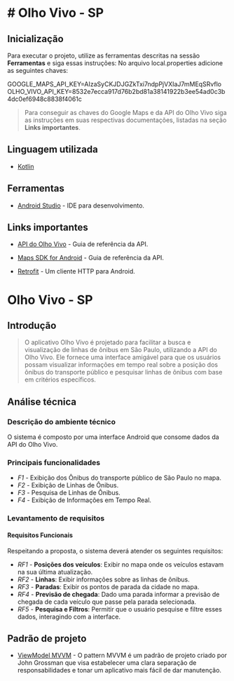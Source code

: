 # # Olho Vivo - SP

## Inicialização
Para executar o projeto, utilize as ferramentas descritas na sessão **Ferramentas** e siga essas instruções:
No arquivo local.properties adicione as seguintes chaves:

GOOGLE_MAPS_API_KEY=AIzaSyCKJDJGZkTxi7ndpPjVXIaJ7mMEqSRvflo
OLHO_VIVO_API_KEY=8532e7ecca917d76b2bd81a38141922b3ee54ad0c3b4dc0ef6948c8838f4061c

> Para conseguir as chaves do Google Maps e da API do Olho Vivo siga as instruções em suas respectivas documentações, listadas na seção **Links importantes**.

## Linguagem utilizada
* [Kotlin](https://kotlinlang.org/docs/home.html)

## Ferramentas
* [Android Studio](https://developer.android.com/studio?hl=pt-br) - IDE para desenvolvimento.

## Links importantes
* [API do Olho Vivo](https://www.sptrans.com.br/desenvolvedores/api-do-olho-vivo-guia-de-referencia/) -  Guia de referência da API.

* [Maps SDK for Android](https://developers.google.com/maps/documentation/android-sdk/get-api-key?hl=pt-br) - Guia de referência da API.

* [Retrofit](https://square.github.io/retrofit/) - Um cliente HTTP para Android.

# Olho Vivo - SP

## Introdução

> O aplicativo Olho Vivo é projetado para facilitar a busca e visualização de linhas de ônibus em São Paulo, utilizando a API do Olho Vivo. Ele fornece uma interface amigável para que os usuários possam visualizar informações em tempo real sobre a posição dos ônibus do transporte público e pesquisar linhas de ônibus com base em critérios específicos.

## Análise técnica

### Descrição do ambiente técnico

O sistema é composto por uma interface Android que consome dados da API do Olho Vivo.

### Principais funcionalidades

* *F1* - Exibição dos Ônibus do transporte público de São Paulo no mapa.
* *F2* - Exibição de Linhas de Ônibus.
* *F3* - Pesquisa de Linhas de Ônibus.
* *F4* - Exibição de Informações em Tempo Real.

### Levantamento de requisitos

#### Requisitos Funcionais

Respeitando a proposta, o sistema deverá atender os seguintes requisitos:

* *RF1* - **Posições dos veículos**: Exibir no mapa onde os veículos estavam na sua última atualização.
* *RF2* - **Linhas**: Exibir informações sobre as linhas de ônibus.
* *RF3* - **Paradas**: Exibir os pontos de parada da cidade no mapa.
* *RF4* - **Previsão de chegada**: Dado uma parada informar a previsão de chegada de cada veículo que passe pela parada selecionada.
* *RF5* - **Pesquisa e Filtros**: Permitir que o usuário pesquise e filtre esses dados, interagindo com a interface.

## Padrão de projeto
* [ViewModel MVVM](https://coodesh.com/blog/dicionario/o-que-e-arquitetura-mvvm/) - O pattern MVVM é um padrão de projeto criado por John Grossman que visa estabelecer uma clara separação de responsabilidades e tonar um aplicativo mais fácil de dar manutenção.
